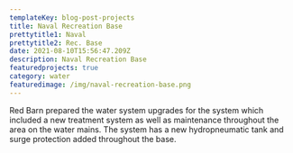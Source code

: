 ```yaml
---
templateKey: blog-post-projects
title: Naval Recreation Base
prettytitle1: Naval
prettytitle2: Rec. Base
date: 2021-08-10T15:56:47.209Z
description: Naval Recreation Base
featuredprojects: true
category: water
featuredimage: /img/naval-recreation-base.png
---
```

Red Barn prepared the water system upgrades for the system which included a new treatment system as well as maintenance throughout the area on the water mains. The system has a new hydropneumatic tank and surge protection added throughout the base.